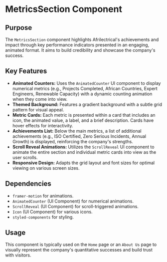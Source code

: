 # MetricsSection Component

## Purpose
The `MetricsSection` component highlights Afrilectrical's achievements and impact through key performance indicators presented in an engaging, animated format. It aims to build credibility and showcase the company's success.

## Key Features
- **Animated Counters:** Uses the `AnimatedCounter` UI component to display numerical metrics (e.g., Projects Completed, African Countries, Expert Engineers, Renewable Capacity) with a dynamic counting animation when they come into view.
- **Themed Background:** Features a gradient background with a subtle grid pattern for visual appeal.
- **Metric Cards:** Each metric is presented within a card that includes an icon, the animated value, a label, and a brief description. Cards have hover effects for interactivity.
- **Achievements List:** Below the main metrics, a list of additional achievements (e.g., ISO Certified, Zero Serious Incidents, Annual Growth) is displayed, reinforcing the company's strengths.
- **Scroll Reveal Animations:** Utilizes the `ScrollReveal` UI component to animate the entire section and individual metric cards into view as the user scrolls.
- **Responsive Design:** Adapts the grid layout and font sizes for optimal viewing on various screen sizes.

## Dependencies
- `framer-motion` for animations.
- `AnimatedCounter` (UI Component) for numerical animations.
- `ScrollReveal` (UI Component) for scroll-triggered animations.
- `Icon` (UI Component) for various icons.
- `styled-components` for styling.

## Usage
This component is typically used on the `Home` page or an `About Us` page to visually represent the company's quantitative successes and build trust with visitors.